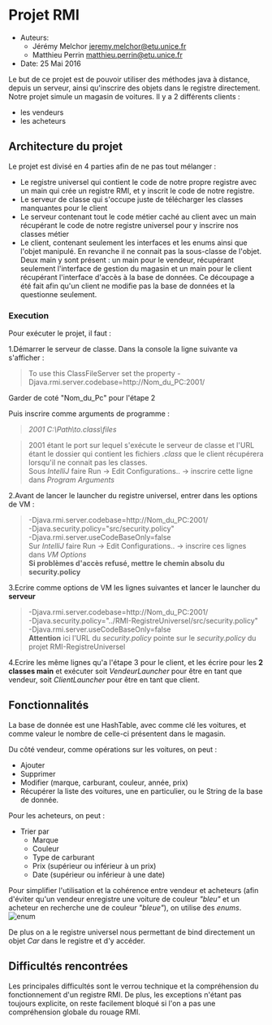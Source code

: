 # Projet RMI

 * Auteurs: 
	  * Jérémy Melchor [jeremy.melchor@etu.unice.fr](jeremy.melchor@etu.unice.fr)
	  * Matthieu Perrin [matthieu.perrin@etu.unice.fr](matthieu.perrin@etu.unice.fr)
 * Date: 25 Mai 2016

Le but de ce projet est de pouvoir utiliser des méthodes java à distance, depuis un serveur, ainsi qu'inscrire des objets dans le registre directement. Notre projet simule un magasin de voitures. Il y a 2 différents clients : 

 - les vendeurs
 - les acheteurs

## Architecture du projet

Le projet est divisé en 4 parties afin de ne pas tout mélanger :

 - Le registre universel qui contient le code de notre propre registre avec un main qui crée un registre RMI, et y inscrit le code de notre registre.
 - Le serveur de classe qui s'occupe juste de télécharger les classes manquantes pour le client
 - Le serveur contenant tout le code métier caché au client avec un main récupérant le code de notre registre universel pour y inscrire nos classes métier
 - Le client, contenant seulement les interfaces et les enums ainsi que l'objet manipulé. En revanche il ne connait pas la sous-classe de l'objet. Deux main y sont présent : un main pour le vendeur, récupérant seulement l'interface de gestion du magasin et un main pour le client récupérant l'interface d'accès à la base de données. Ce découpage a été fait afin qu'un client ne modifie pas la base de données et la questionne seulement.


### Execution
Pour exécuter le projet, il faut :

 1.Démarrer le serveur de classe. Dans la console la ligne suivante va s'afficher : 
  > To use this ClassFileServer set the property -Djava.rmi.server.codebase=http://Nom_du_PC:2001/
  
Garder de coté "Nom_du_Pc" pour l'étape 2

Puis inscrire comme arguments de programme : 

> *2001 C:\Path\to\.class\files*  

> 2001 étant le port sur lequel s'exécute le serveur de classe et l'URL étant le dossier qui contient les fichiers *.class* que le client récupérera lorsqu'il ne connait pas les classes.  
> Sous *IntelliJ* faire Run -> Edit Configurations.. -> inscrire cette ligne dans *Program Arguments*

 2.Avant de lancer le launcher du registre universel, entrer dans les options de VM : 

> -Djava.rmi.server.codebase=http://Nom_du_PC:2001/  
> -Djava.security.policy="src/security.policy"  
> -Djava.rmi.server.useCodeBaseOnly=false  
> Sur *IntelliJ* faire Run -> Edit Configurations.. -> inscrire ces lignes dans *VM Options*  
> **Si problèmes d'accès refusé, mettre le chemin absolu du security.policy**

 3.Ecrire comme options de VM les lignes suivantes et lancer le launcher du **serveur**
> -Djava.rmi.server.codebase=http://Nom_du_PC:2001/  
> -Djava.security.policy="../RMI-RegistreUniversel/src/security.policy"  
> -Djava.rmi.server.useCodeBaseOnly=false  
> **Attention** ici l'URL du *security.policy* pointe sur le *security.policy* du projet RMI-RegistreUniversel

 4.Ecrire les même lignes qu'a l'étape 3 pour le client, et les écrire pour les **2 classes main** et exécuter soit *VendeurLauncher* pour être en tant que vendeur, soit *ClientLauncher* pour être en tant que client.


## Fonctionnalités

La base de donnée est une HashTable, avec comme clé les voitures, et comme valeur le nombre de celle-ci présentent dans le magasin.

Du côté vendeur, comme opérations sur les voitures, on peut :

 - Ajouter
 - Supprimer
 - Modifier (marque, carburant, couleur, année, prix)
 - Récupérer la liste des voitures, une en particulier, ou le String de la base de donnée.

Pour les acheteurs, on peut :

 - Trier par
	 - Marque
	 - Couleur
	 - Type de carburant
	 - Prix (supérieur ou inférieur à un prix)
	 - Date (supérieur ou inférieur à une date)

Pour simplifier l'utilisation et la cohérence entre vendeur et acheteurs (afin d'éviter qu'un vendeur enregistre une voiture de couleur *"bleu"* et un acheteur en recherche une de couleur *"bleue"*), on utilise des *enums*.
![enum](https://github.com/patchimou/RMI/raw/master/img/enum.png)

De plus on a le registre universel nous permettant de bind directement un objet *Car* dans le registre et d'y accéder.

## Difficultés rencontrées
Les principales difficultés sont le verrou technique et la compréhension du fonctionnement d'un registre RMI. De plus, les exceptions n'étant pas toujours explicite, on reste facilement bloqué si l'on a pas une compréhension globale du rouage RMI. 


 
 


